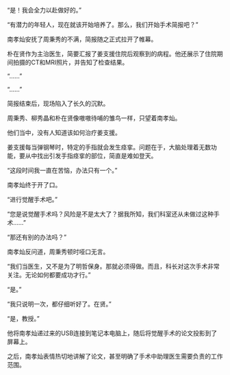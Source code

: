 “是！我会全力以赴做好的。”

“有潜力的年轻人，现在就该开始培养了。那么，我们开始手术简报吧？”

南孝灿安抚了周秉秀的不满，简报随之正式拉开了帷幕。

朴在贤作为主治医生，简要汇报了姜支援住院后观察到的病程。他还展示了住院期间拍摄的CT和MRI照片，并告知了检查结果。

“……”

“……”

简报结束后，现场陷入了长久的沉默。

周秉秀、柳秀晶和朴在贤像嗷嗷待哺的雏鸟一样，只望着南孝灿。

他们当中，没有人知道该如何治疗姜支援。

姜支援每当弹钢琴时，特定的手指就会发生痉挛。问题在于，大脑处理着无数功能，要从中找出引发手指痉挛的部位，简直是难如登天。

“这段时间我一直在苦恼，办法只有一个。”

南孝灿终于开了口。

“进行觉醒手术吧。”

“您是说觉醒手术吗？风险是不是太大了？据我所知，我们科室还从未做过这种手术……”

“那还有别的办法吗？”

南孝灿反问道，周秉秀顿时哑口无言。

“我们当医生，又不是为了明哲保身。那就必须得做。而且，科长对这次手术非常关注。无论如何都要成功才行。”

“是。”

“我只说明一次，都仔细听好了。在贤。”

“是，教授。”

他将南孝灿递过来的USB连接到笔记本电脑上，随后将觉醒手术的论文投影到了屏幕上。

之后，南孝灿表情热切地讲解了论文，甚至明确了手术中助理医生需要负责的工作范围。